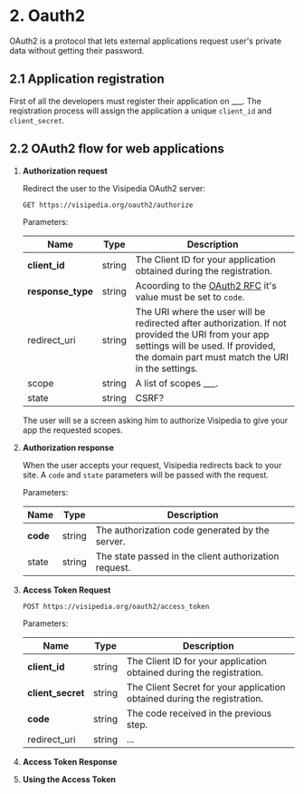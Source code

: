 # 2. Oauth2

OAuth2 is a protocol that lets external applications request user's private data without getting their password.

## 2.1 Application registration
First of all the developers must register their application on ___. The reqistration process will assign the application a unique `client_id` and `client_secret`.

## 2.2 OAuth2 flow for web applications

1. **Authorization request**

   Redirect the user to the Visipedia OAuth2 server:
   ```
   GET https://visipedia.org/oauth2/authorize
   ```

   Parameters:

   | Name           | Type   | Description |
   | -------------- | ------ | ----------- |
   | **client_id**  | string | The Client ID for your application obtained during the registration. |
   | **response_type** | string | Acoording to the [OAuth2 RFC](http://tools.ietf.org/html/rfc6749) it's value must be set to `code`. |
   | redirect_uri   | string | The URI where the user will be redirected after authorization. If not provided the URI from your app settings will be used. If provided, the domain part must match the URI in the settings. |
   | scope          | string | A list of scopes ___. |
   | state          | string | CSRF? |

   The user will se a screen asking him to authorize Visipedia to give your app the requested scopes.

2. **Authorization response**

   When the user accepts your request, Visipedia redirects back to your site. A `code` and `state` parameters will be passed with the request.

   Parameters:

   | Name     | Type   | Description |
   | ---------| ------ | ----------- |
   | **code** | string | The authorization code generated by the server. |
   | state    | string | The state passed in the client authorization request. |

3. **Access Token Request**

   ```
   POST https://visipedia.org/oauth2/access_token
   ```

   Parameters:

   | Name              | Type   | Description |
   | ----------------- | ------ | ----------- |
   | **client_id**     | string | The Client ID for your application obtained during the registration. |
   | **client_secret** | string | The Client Secret for your application obtained during the registration. |
   | **code**          | string | The code received in the previous step. |
   | redirect_uri      | string | ... |

4. **Access Token Response**
   
5. **Using the Access Token**
